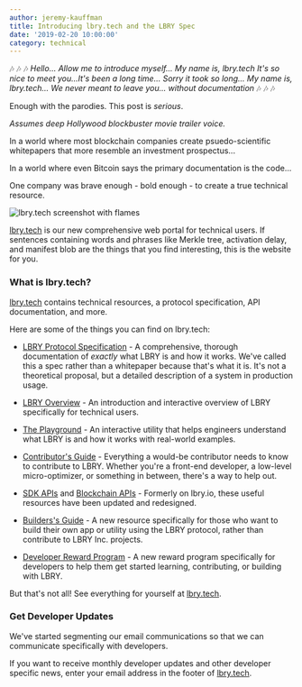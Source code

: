 ```yaml
---
author: jeremy-kauffman
title: Introducing lbry.tech and the LBRY Spec
date: '2019-02-20 10:00:00'
category: technical
---
```


🎶 🎶 🎶
_Hello..._
_Allow me to introduce myself... My name is, lbry.tech_
_It's so nice to meet you...It's been a long time... Sorry it took so long..._
_My name is, lbry.tech... We never meant to leave you...  without documentation_
🎶 🎶 🎶

Enough with the parodies. This post is _serious_.

*Assumes deep Hollywood blockbuster movie trailer voice.*

In a world where most blockchain companies create psuedo-scientific whitepapers that more resemble an investment prospectus...

In a world where even Bitcoin says the primary documentation is the code...

One company was brave enough - bold enough - to create a true technical resource.

![lbry.tech screenshot with flames](https://spee.ch/@lbryblog:e/lbrytechfire.jpeg)

[lbry.tech](https://lbry.tech) is our new comprehensive web portal for technical users. If sentences containing words and phrases like Merkle tree, activation delay, and manifest blob are the things that you find interesting, this is the website for you.

### What is lbry.tech?

[lbry.tech](https://lbry.tech) contains technical resources, a protocol specification, API documentation, and more. 

Here are some of the things you can find on lbry.tech:

- [LBRY Protocol Specification](https://lbry.tech/spec) - A comprehensive, thorough documentation of _exactly_ what LBRY is and how it works. We've called this a spec rather than a whitepaper because that's what it is. It's not a theoretical proposal, but a detailed description of a system in production usage.

- [LBRY Overview](https://lbry.tech/overview) - An introduction and interactive overview of LBRY specifically for technical users.

- [The Playground](https://lbry.tech/playground) - An interactive utility that helps engineers understand what LBRY is and how it works with real-world examples.

- [Contributor's Guide](https://lbry.tech/contribute) - Everything a would-be contributor needs to know to contribute to LBRY. Whether you're a front-end developer, a low-level micro-optimizer, or something in between, there's a way to help out.

- [SDK APIs](https://lbry.tech/api/sdk) and [Blockchain APIs](https://lbry.tech/api/blockchain) - Formerly on lbry.io, these useful resources have been updated and redesigned.

- [Builders's Guide](https://lbry.tech/build) - A new resource specifically for those who want to build their own app or utility using the LBRY protocol, rather than contribute to LBRY Inc. projects.

- [Developer Reward Program](https://lbry.tech/developer-program) - A new reward program specifically for developers to help them get started learning, contributing, or building with LBRY.

But that's not all! See everything for yourself at [lbry.tech](https://lbry.tech).

### Get Developer Updates

We've started segmenting our email communications so that we can communicate specifically with developers. 

If you want to receive monthly developer updates and other developer specific news, enter your email address in the footer of [lbry.tech](https://lbry.tech).
